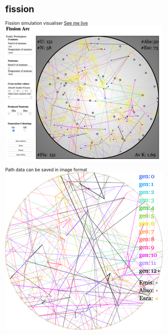 # fission
Fission simulation visualiser
[See me live](https://freddywordingham.github.io/fission/ "Fission")
![image info](./res/screenshot.png)

Path data can be saved in image format
![image info](./res/paths.png)
